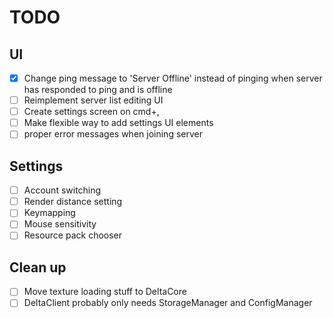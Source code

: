 # TODO

## UI

- [x] Change ping message to 'Server Offline' instead of pinging when server has responded to ping and is offline
- [ ] Reimplement server list editing UI
- [ ] Create settings screen on cmd+,
- [ ] Make flexible way to add settings UI elements
- [ ] proper error messages when joining server

## Settings

- [ ] Account switching
- [ ] Render distance setting
- [ ] Keymapping
- [ ] Mouse sensitivity
- [ ] Resource pack chooser

## Clean up

- [ ] Move texture loading stuff to DeltaCore
- [ ] DeltaClient probably only needs StorageManager and ConfigManager
